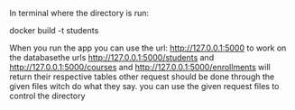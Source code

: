 In terminal where the directory is run:

 docker build -t students

When you run the app you can use the url: http://127.0.0.1:5000
to work on the databasethe urls http://127.0.0.1:5000/students and http://127.0.0.1:5000/courses and http://127.0.0.1:5000/enrollments will return their respective tables
other request should be done through the given files witch do what they say.
you can use the given request files to control the directory
